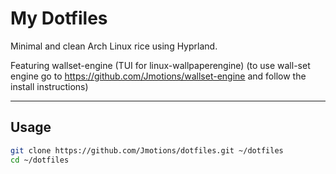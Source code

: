 
# My Dotfiles

Minimal and clean Arch Linux rice using Hyprland. 

Featuring wallset-engine (TUI for linux-wallpaperengine) 
(to use wall-set engine go to https://github.com/Jmotions/wallset-engine and follow the install instructions)

---

## Usage

```bash
git clone https://github.com/Jmotions/dotfiles.git ~/dotfiles
cd ~/dotfiles
